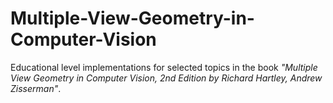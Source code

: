 # Multiple-View-Geometry-in-Computer-Vision
Educational level implementations for selected topics in the book _"Multiple View Geometry in Computer Vision, 2nd Edition by Richard Hartley, Andrew Zisserman"_. 
